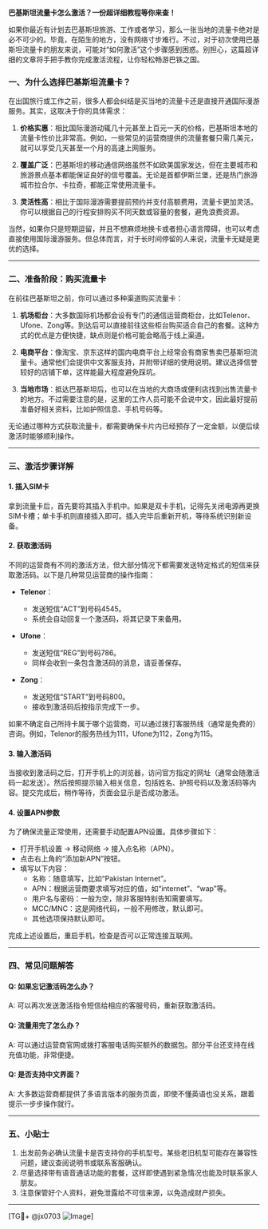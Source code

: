 **巴基斯坦流量卡怎么激活？一份超详细教程等你来查！**

如果你最近有计划去巴基斯坦旅游、工作或者学习，那么一张当地的流量卡绝对是必不可少的。毕竟，在陌生的地方，没有网络寸步难行。不过，对于初次使用巴基斯坦流量卡的朋友来说，可能对“如何激活”这个步骤感到困惑。别担心，这篇超详细的文章将手把手教你完成激活流程，让你轻松畅游巴铁之国。

### 一、为什么选择巴基斯坦流量卡？

在出国旅行或工作之前，很多人都会纠结是买当地的流量卡还是直接开通国际漫游服务。其实，这取决于你的具体需求：

1. **价格实惠**：相比国际漫游动辄几十元甚至上百元一天的价格，巴基斯坦本地的流量卡性价比非常高。例如，一些常见的运营商提供的流量套餐只需几美元，就可以享受几天甚至一个月的高速上网服务。
   
2. **覆盖广泛**：巴基斯坦的移动通信网络虽然不如欧美国家发达，但在主要城市和旅游景点基本都能保证良好的信号覆盖。无论是首都伊斯兰堡，还是热门旅游城市拉合尔、卡拉奇，都能正常使用流量卡。

3. **灵活性高**：相比于国际漫游需要提前预约并支付高额费用，流量卡更加灵活。你可以根据自己的行程安排购买不同天数或容量的套餐，避免浪费资源。

当然，如果你只是短期逗留，并且不想麻烦地换卡或者担心语言障碍，也可以考虑直接使用国际漫游服务。但总体而言，对于长时间停留的人来说，流量卡无疑是更优的选择。

---

### 二、准备阶段：购买流量卡

在前往巴基斯坦之前，你可以通过多种渠道购买流量卡：

1. **机场柜台**：大多数国际机场都会设有专门的通信运营商柜台，比如Telenor、Ufone、Zong等。到达后可以直接前往这些柜台购买适合自己的套餐。这种方式的优点是方便快捷，缺点则是价格可能会略高于线上渠道。

2. **电商平台**：像淘宝、京东这样的国内电商平台上经常会有商家售卖巴基斯坦流量卡。通常他们会提供中文客服支持，并附带详细的使用说明。建议选择信誉较好的店铺下单，这样能最大程度避免踩坑。

3. **当地市场**：抵达巴基斯坦后，也可以在当地的大商场或便利店找到出售流量卡的地方。不过需要注意的是，这里的工作人员可能不会说中文，因此最好提前准备好相关资料，比如护照信息、手机号码等。

无论通过哪种方式获取流量卡，都需要确保卡片内已经预存了一定金额，以便后续激活时能够顺利操作。

---

### 三、激活步骤详解

#### 1. 插入SIM卡

拿到流量卡后，首先要将其插入手机中。如果是双卡手机，记得先关闭电源再更换SIM卡槽；单卡手机则直接插入即可。插入完毕后重新开机，等待系统识别新设备。

#### 2. 获取激活码

不同的运营商有不同的激活方法，但大部分情况下都需要发送特定格式的短信来获取激活码。以下是几种常见运营商的操作指南：

- **Telenor**：
  - 发送短信“ACT”到号码4545。
  - 系统会自动回复一个激活码，将其记录下来备用。

- **Ufone**：
  - 发送短信“REG”到号码786。
  - 同样会收到一条包含激活码的消息，请妥善保存。

- **Zong**：
  - 发送短信“START”到号码800。
  - 接收到激活码后按指示完成下一步。

如果不确定自己所持卡属于哪个运营商，可以通过拨打客服热线（通常是免费的）咨询。例如，Telenor的服务热线为111，Ufone为112，Zong为115。

#### 3. 输入激活码

当接收到激活码之后，打开手机上的浏览器，访问官方指定的网址（通常会随激活码一起发送）。然后按照提示输入相关信息，包括姓名、护照号码以及激活码等内容。提交完成后，稍作等待，页面会显示是否成功激活。

#### 4. 设置APN参数

为了确保流量正常使用，还需要手动配置APN设置。具体步骤如下：

- 打开手机设置 -> 移动网络 -> 接入点名称（APN）。
- 点击右上角的“添加新APN”按钮。
- 填写以下内容：
  - 名称：随意填写，比如“Pakistan Internet”。
  - APN：根据运营商要求填写对应的值，如“internet”、“wap”等。
  - 用户名与密码：一般为空，除非客服特别告知需要填写。
  - MCC/MNC：这是网络代码，一般不用修改，默认即可。
  - 其他选项保持默认即可。

完成上述设置后，重启手机，检查是否可以正常连接互联网。

---

### 四、常见问题解答

#### Q: 如果忘记激活码怎么办？
A: 可以再次发送激活指令短信给相应的客服号码，重新获取激活码。

#### Q: 流量用完了怎么办？
A: 可以通过运营商官网或拨打客服电话购买额外的数据包。部分平台还支持在线充值功能，非常便捷。

#### Q: 是否支持中文界面？
A: 大多数运营商都提供了多语言版本的服务页面，即使不懂英语也没关系，跟着提示一步步操作就行。

---

### 五、小贴士

1. 出发前务必确认流量卡是否支持你的手机型号。某些老旧机型可能存在兼容性问题，建议查阅说明书或联系客服确认。
2. 尽量选择带有语音通话功能的套餐，这样即使遇到紧急情况也能及时联系家人朋友。
3. 注意保管好个人资料，避免泄露给不可信来源，以免造成财产损失。

---

[TG💪+ @jx0703 ![Image](https://github.com/user-attachments/assets/dbca1d08-cadb-493c-b0ec-ad6f7a83f270)]